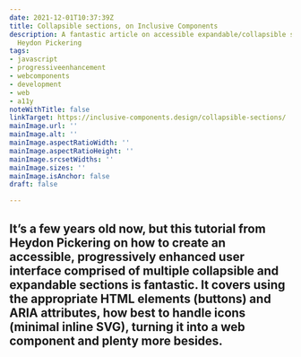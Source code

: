 ```yaml
---
date: 2021-12-01T10:37:39Z
title: Collapsible sections, on Inclusive Components
description: A fantastic article on accessible expandable/collapsible sections from
  Heydon Pickering
tags:
- javascript
- progressiveenhancement
- webcomponents
- development
- web
- a11y
noteWithTitle: false
linkTarget: https://inclusive-components.design/collapsible-sections/
mainImage.url: ''
mainImage.alt: ''
mainImage.aspectRatioWidth: ''
mainImage.aspectRatioHeight: ''
mainImage.srcsetWidths: ''
mainImage.sizes: ''
mainImage.isAnchor: false
draft: false

---
```

It’s a few years old now, but this tutorial from Heydon Pickering on how to create an accessible, progressively enhanced user interface comprised of multiple collapsible and expandable sections is fantastic. It covers using the appropriate HTML elements (buttons) and ARIA attributes, how best to handle icons (minimal inline SVG), turning it into a web component and plenty more besides.
---